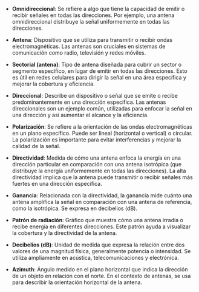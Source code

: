 
- **Omnidireccional**: Se refiere a algo que tiene la capacidad de emitir o recibir señales en todas las direcciones. Por ejemplo, una antena omnidireccional distribuye la señal uniformemente en todas las direcciones.
    
- **Antena**: Dispositivo que se utiliza para transmitir o recibir ondas electromagnéticas. Las antenas son cruciales en sistemas de comunicación como radio, televisión y redes móviles.
    
- **Sectorial (antena)**: Tipo de antena diseñada para cubrir un sector o segmento específico, en lugar de emitir en todas las direcciones. Esto es útil en redes celulares para dirigir la señal en una área específica y mejorar la cobertura y eficiencia.
    
- **Direccional**: Describe un dispositivo o señal que se emite o recibe predominantemente en una dirección específica. Las antenas direccionales son un ejemplo común, utilizadas para enfocar la señal en una dirección y así aumentar el alcance y la eficiencia.
    
- **Polarización**: Se refiere a la orientación de las ondas electromagnéticas en un plano específico. Puede ser lineal (horizontal o vertical) o circular. La polarización es importante para evitar interferencias y mejorar la calidad de la señal.
    
- **Directividad**: Medida de cómo una antena enfoca la energía en una dirección particular en comparación con una antena isotrópica (que distribuye la energía uniformemente en todas las direcciones). La alta directividad implica que la antena puede transmitir o recibir señales más fuertes en una dirección específica.
    
- **Ganancia**: Relacionada con la directividad, la ganancia mide cuánto una antena amplifica la señal en comparación con una antena de referencia, como la isotrópica. Se expresa en decibelios (dB).
    
- **Patrón de radiación**: Gráfico que muestra cómo una antena irradia o recibe energía en diferentes direcciones. Este patrón ayuda a visualizar la cobertura y la directividad de la antena.
    
- **Decibelios (dB)**: Unidad de medida que expresa la relación entre dos valores de una magnitud física, generalmente potencia o intensidad. Se utiliza ampliamente en acústica, telecomunicaciones y electrónica.
    
- **Azimuth**: Ángulo medido en el plano horizontal que indica la dirección de un objeto en relación con el norte. En el contexto de antenas, se usa para describir la orientación horizontal de la antena.